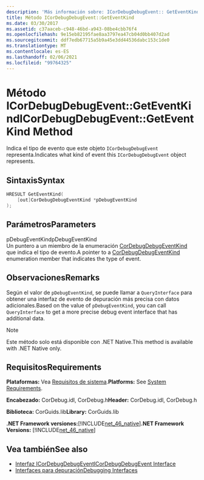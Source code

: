 ```yaml
---
description: 'Más información sobre: ICorDebugDebugEvent:: GetEventKind (método)'
title: Método ICorDebugDebugEvent::GetEventKind
ms.date: 03/30/2017
ms.assetid: c37aaceb-c948-46bd-a943-08be4cbb76f4
ms.openlocfilehash: 9e15eb82195fae8aa3797ea47cb04d0bb407d2ad
ms.sourcegitcommit: ddf7edb67715a5b9a45e3dd44536dabc153c1de0
ms.translationtype: MT
ms.contentlocale: es-ES
ms.lasthandoff: 02/06/2021
ms.locfileid: "99764325"
---
```

# <a name="icordebugdebugeventgeteventkind-method"></a><span data-ttu-id="5707f-103">Método ICorDebugDebugEvent::GetEventKind</span><span class="sxs-lookup"><span data-stu-id="5707f-103">ICorDebugDebugEvent::GetEventKind Method</span></span>

<span data-ttu-id="5707f-104">Indica el tipo de evento que este objeto `ICorDebugDebugEvent` representa.</span><span class="sxs-lookup"><span data-stu-id="5707f-104">Indicates what kind of event this `ICorDebugDebugEvent` object represents.</span></span>  
  
## <a name="syntax"></a><span data-ttu-id="5707f-105">Sintaxis</span><span class="sxs-lookup"><span data-stu-id="5707f-105">Syntax</span></span>  
  
```cpp  
HRESULT GetEventKind(  
    [out]CorDebugDebugEventKind *pDebugEventKind  
);  
```  
  
## <a name="parameters"></a><span data-ttu-id="5707f-106">Parámetros</span><span class="sxs-lookup"><span data-stu-id="5707f-106">Parameters</span></span>  

 <span data-ttu-id="5707f-107">pDebugEventKind</span><span class="sxs-lookup"><span data-stu-id="5707f-107">pDebugEventKind</span></span>  
 <span data-ttu-id="5707f-108">Un puntero a un miembro de la enumeración [CorDebugDebugEventKind](cordebugdebugeventkind-enumeration.md) que indica el tipo de evento.</span><span class="sxs-lookup"><span data-stu-id="5707f-108">A pointer to a [CorDebugDebugEventKind](cordebugdebugeventkind-enumeration.md) enumeration member that indicates the type of event.</span></span>  
  
## <a name="remarks"></a><span data-ttu-id="5707f-109">Observaciones</span><span class="sxs-lookup"><span data-stu-id="5707f-109">Remarks</span></span>  

 <span data-ttu-id="5707f-110">Según el valor de `pDebugEventKind`, se puede llamar a `QueryInterface` para obtener una interfaz de evento de depuración más precisa con datos adicionales.</span><span class="sxs-lookup"><span data-stu-id="5707f-110">Based on the value of `pDebugEventKind`, you can call `QueryInterface` to get a more precise debug event interface that has additional data.</span></span>  
  
> [!NOTE]
> <span data-ttu-id="5707f-111">Este método solo está disponible con .NET Native.</span><span class="sxs-lookup"><span data-stu-id="5707f-111">This method is available with .NET Native only.</span></span>  
  
## <a name="requirements"></a><span data-ttu-id="5707f-112">Requisitos</span><span class="sxs-lookup"><span data-stu-id="5707f-112">Requirements</span></span>  

 <span data-ttu-id="5707f-113">**Plataformas:** Vea [Requisitos de sistema](../../get-started/system-requirements.md).</span><span class="sxs-lookup"><span data-stu-id="5707f-113">**Platforms:** See [System Requirements](../../get-started/system-requirements.md).</span></span>  
  
 <span data-ttu-id="5707f-114">**Encabezado:** CorDebug.idl, CorDebug.h</span><span class="sxs-lookup"><span data-stu-id="5707f-114">**Header:** CorDebug.idl, CorDebug.h</span></span>  
  
 <span data-ttu-id="5707f-115">**Biblioteca:** CorGuids.lib</span><span class="sxs-lookup"><span data-stu-id="5707f-115">**Library:** CorGuids.lib</span></span>  
  
 <span data-ttu-id="5707f-116">**.NET Framework versiones:**[!INCLUDE[net_46_native](../../../../includes/net-46-native-md.md)]</span><span class="sxs-lookup"><span data-stu-id="5707f-116">**.NET Framework Versions:** [!INCLUDE[net_46_native](../../../../includes/net-46-native-md.md)]</span></span>  
  
## <a name="see-also"></a><span data-ttu-id="5707f-117">Vea también</span><span class="sxs-lookup"><span data-stu-id="5707f-117">See also</span></span>

- [<span data-ttu-id="5707f-118">Interfaz ICorDebugDebugEvent</span><span class="sxs-lookup"><span data-stu-id="5707f-118">ICorDebugDebugEvent Interface</span></span>](icordebugdebugevent-interface.md)
- [<span data-ttu-id="5707f-119">Interfaces para depuración</span><span class="sxs-lookup"><span data-stu-id="5707f-119">Debugging Interfaces</span></span>](debugging-interfaces.md)
